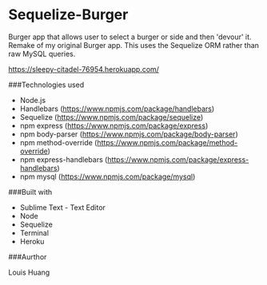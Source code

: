# Sequelize-Burger
Burger app that allows user to select a burger or side and then 'devour' it. Remake of my original Burger app. This uses the Sequelize ORM rather than raw MySQL queries.

https://sleepy-citadel-76954.herokuapp.com/

###Technologies used

* Node.js
* Handlebars (https://www.npmjs.com/package/handlebars)
* Sequelize (https://www.npmjs.com/package/sequelize)
* npm express (https://www.npmjs.com/package/express)
* npm body-parser (https://www.npmjs.com/package/body-parser)
* npm method-override (https://www.npmjs.com/package/method-override)
* npm express-handlebars (https://www.npmjs.com/package/express-handlebars)
* npm mysql (https://www.npmjs.com/package/mysql)

###Built with

* Sublime Text - Text Editor
* Node
* Sequelize
* Terminal
* Heroku

###Aurthor

Louis Huang

